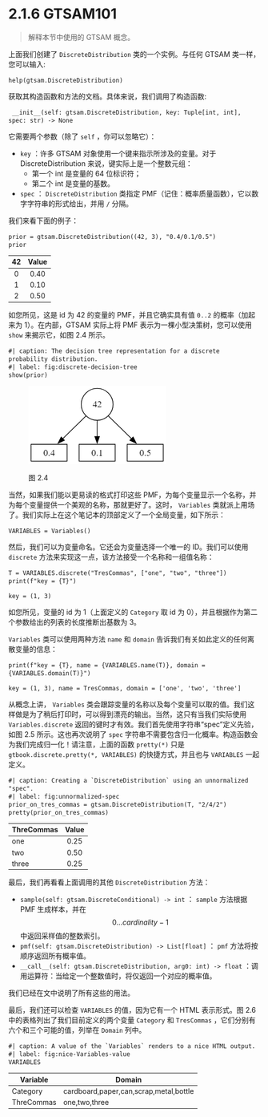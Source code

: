 # 2.1.6 GTSAM101

> 解释本节中使用的 GTSAM 概念。

上面我们创建了 `DiscreteDistribution` 类的一个实例。与任何 GTSAM 类一样，您可以输入:

```
help(gtsam.DiscreteDistribution)
```

获取其构造函数和方法的文档。具体来说，我们调用了构造函数:

```
 __init__(self: gtsam.DiscreteDistribution, key: Tuple[int, int], spec: str) -> None
```

它需要两个参数（除了 `self` ，你可以忽略它）：

* `key` ：许多 GTSAM 对象使用一个键来指示所涉及的变量。对于 DiscreteDistribution 来说，键实际上是一个整数元组：
  * 第一个 int 是变量的 64 位标识符；
  * 第二个 int 是变量的基数。
* `spec` ： `DiscreteDistribution` 类指定 PMF（记住：概率质量函数），它以数字字符串的形式给出，并用 `/` 分隔。

我们来看下面的例子：

```
prior = gtsam.DiscreteDistribution((42, 3), "0.4/0.1/0.5")
prior
```

|  42 | Value |
| :-: | :---: |
|  0  |  0.40 |
|  1  |  0.10 |
|  2  |  0.50 |

如您所见，这是 id 为 42 的变量的 PMF，并且它确实具有值 `0..2` 的概率（加起来为 1）。在内部，GTSAM 实际上将 PMF 表示为一棵小型决策树，您可以使用 `show` 来揭示它，如图 2.4 所示。

```
#| caption: The decision tree representation for a discrete probability distribution.
#| label: fig:discrete-decision-tree
show(prior)
```

<figure><img src="../../.gitbook/assets/image (3) (1).png" alt=""><figcaption><p>图 2.4</p></figcaption></figure>

当然，如果我们能以更易读的格式打印这些 PMF，为每个变量显示一个名称，并为每个变量提供一个美观的名称，那就更好了。这时， `Variables` 类就派上用场了。我们实际上在这个笔记本的顶部定义了一个全局变量，如下所示：

```
VARIABLES = Variables()
```

然后，我们可以为变量命名。它还会为变量选择一个唯一的 ID。我们可以使用 `discrete` 方法来实现这一点，该方法接受一个名称和一组值名称：

```
T = VARIABLES.discrete("TresCommas", ["one", "two", "three"])
print(f"key = {T}")
```

```
key = (1, 3)
```

如您所见，变量的 id 为 1（上面定义的 `Category` 取 id 为 0），并且根据作为第二个参数给出的列表的长度推断出基数为 3。

`Variables` 类可以使用两种方法 `name` 和 `domain` 告诉我们有关如此定义的任何离散变量的信息：

```
print(f"key = {T}, name = {VARIABLES.name(T)}, domain = {VARIABLES.domain(T)}")
```

```
key = (1, 3), name = TresCommas, domain = ['one', 'two', 'three']
```

从概念上讲， `Variables` 类会跟踪变量的名称以及每个变量可以取的值。我们这样做是为了稍后打印时，可以得到漂亮的输出。当然，这只有当我们实际使用 `Variables.discrete` 返回的键时才有效。我们首先使用字符串“spec”定义先验，如图 2.5 所示。这也再次说明了 `spec` 字符串不需要包含归一化概率。构造函数会为我们完成归一化！请注意，上面的函数 `pretty(*)` 只是 `gtbook.discrete.pretty(*, VARIABLES)` 的快捷方式，并且也与 `VARIABLES` 一起定义。

```
#| caption: Creating a `DiscreteDistribution` using an unnormalized "spec".
#| label: fig:unnormalized-spec
prior_on_tres_commas = gtsam.DiscreteDistribution(T, "2/4/2")
pretty(prior_on_tres_commas)
```

| ThreCommas | Value |
| ---------- | :---: |
| one        |  0.25 |
| two        |  0.50 |
| three      |  0.25 |

最后，我们再看看上面调用的其他 `DiscreteDistribution` 方法：

* `sample(self: gtsam.DiscreteConditional) -> int` ： `sample` 方法根据 PMF 生成样本，并在$$0…cardinality−1$$ 中返回采样值的整数索引。
* `pmf(self: gtsam.DiscreteDistribution) -> List[float]` ： `pmf` 方法将按顺序返回所有概率值。
* `__call__(self: gtsam.DiscreteDistribution, arg0: int) -> float` ：调用运算符：当给定一个整数值时，将仅返回一个对应的概率值。

我们已经在文中说明了所有这些的用法。

最后，我们还可以检查 `VARIABLES` 的值，因为它有一个 HTML 表示形式。图 2.6 中的表格列出了我们目前定义的两个变量 `Category` 和 `TresCommas` ，它们分别有六个和三个可能的值，列举在 `Domain` 列中。

```
#| caption: A value of the `Variables` renders to a nice HTML output.
#| label: fig:nice-Variables-value
VARIABLES
```

| Variable   | Domain                                 |
| ---------- | -------------------------------------- |
| Category   | cardboard,paper,can,scrap,metal,bottle |
| ThreCommas | one,two,three                          |

